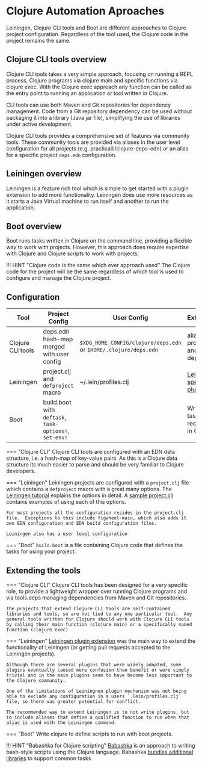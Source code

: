 # Clojure Automation Aproaches

Leiningen, Clojure CLI tools and Boot are different approaches to Clojure project configuration.  Regardless of the tool used, the Clojure code in the project remains the same.


## Clojure CLI tools overview

Clojure CLI tools takes a very simple approach, focusing on running a REPL process, Clojure programs via clojure main and specific functions via clojure exec.  With the Clojure exec approach any function can be called as the entry point to running an application or tool written in Clojure.

CLI tools can use both Maven and Git repositories for dependency management.  Code from a Git repository dependency can be used without packaging it into a library (Java jar file), simplifying the use of libraries under active development.

Clojure CLI tools provides a comprehensive set of features via community tools.  These community tools are provided via aliases in the user level configuration for all projects (e.g. practicalli/clojure-deps-edn) or an alias for a specific project `deps.edn` configuration.


## Leiningen overview

Leiningen is a feature rich tool which is simple to get started with a plugin extension to add more functionality.  Leiningen does use more resources as it starts a Java Virtual machine to run itself and another to run the application.


## Boot overview

Boot runs tasks written in Clojure on the command line, providing a flexible way to work with projects.  However, this approach does require expertise with Clojure and  Clojure scripts to work with projects.

!!! HINT "Clojure code is the same which ever approach used"
    The Clojure code for the project will be the same regardless of which tool is used to configure and manage the Clojure project.


## Configuration

| Tool              | Project Config                                         | User Config                                                      | Extension                                                                                        |
|-------------------|--------------------------------------------------------|------------------------------------------------------------------|--------------------------------------------------------------------------------------------------|
| Clojure CLI tools | deps.edn hash-map merged with user config              | `$XDG_HOME_CONFIG/clojure/deps.edn` or `$HOME/.clojure/deps.edn` | aliases in project and user deps.edn                                                             |
| Leiningen         | project.clj and `defproject` macro                     | ~/.lein/profiles.clj                                             | [Leiningen specific plugin](https://github.com/technomancy/leiningen/blob/master/doc/PLUGINS.md) |
| Boot              | build.boot with `deftask`, `task-options!`, `set-env!` |                                                                  | Write the tasks required in Clojure                                                              |


=== "Clojure CLI"
    Clojure CLI tools are configured with an EDN data structure, i.e. a hash-map of key-value pairs.  As this is a Clojure data structure its much easier to parse and should be very familiar to Clojure developers.

=== "Leiningen"
    Leiningen projects are configured with a `project.clj` file which contains a `defproject` macro with a great many options.  The [Leiningen tutorial](https://github.com/technomancy/leiningen/blob/stable/doc/TUTORIAL.md) explains the options in detail.  A [sample project.clj](https://github.com/technomancy/leiningen/blob/stable/sample.project.clj) contains examples of using each of this options.

    For most projects all the configuration resides in the project.clj file.  Exceptions to this include figwheel-main, which also adds it own EDN configuration and EDN build configuration files.

    Leiningen also has a user level configuration

=== "Boot"
    `build.boot` is a file containing Clojure code that defines the tasks for using your project.


## Extending the tools


=== "Clojure CLI"
    Clojure CLI tools has been designed for a very specific role, to provide a lightweight wrapper over running Clojure programs and via tools.deps managing dependencies from Maven and Git repositories.

    The projects that extend Clojure CLI tools are self-contained libraries and tools, so are not tied to any one particular tool.  Any general tools written for Clojure should work with Clojure CLI tools by calling their main function (clojure main) or a specifically named function (clojure exec)


=== "Leiningen"
    [Leiningen plugin extension](https://github.com/technomancy/leiningen/blob/master/doc/PLUGINS.md) was the main way to extend the functionality of Leiningen (or getting pull requests accepted to the Leiningen projects).

    Although there are several plugins that were widely adopted, some plugins eventually caused more confusion than benefit or were simply trivial and in the main plugins seem to have become less important to the Clojure community.

    One of the limitations of Leiningnen plugin mechanism was not being able to exclude any configuration in a users `.lein/profiles.clj` file, so there was greater potential for conflict.

    The recommended way to extend Leiningen is to not write plugins, but to include aliases that define a qualified function to run when that alias is used with the Leiningen command.


=== "Boot"
    Write clojure to define scripts to run with boot projects.

!!! HINT "Babashka for Clojure scripting"
    [Babashka](https://book.babashka.org/) is an approach to writing bash-style scripts using the Clojure language.  Babashka [bundles additional libraries](https://book.babashka.org/#libraries) to support common tasks
